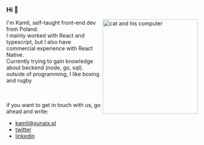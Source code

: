 ### Hi 👋

   <img align="right" src='https://media1.tenor.com/m/SBAt0s2C6mwAAAAC/cat-keyboard.gif' alt='cat and his computer' width = 250px />
<p style='padding-right:12px'>I'm Kamil, self-taught front-end dev from Poland.</br>
I mainly worked with React and typescript, but I also have commercial experience with React Native.</br>
Currently trying to gain knowledge about beckend (node, go, sql).</br>
outside of programming, I like boxing and rugby 
</p>
</br>
</br>
if you want to get in touch with us, go ahead and write: </br>

- [kamil@xunaix.pl](mailto:kamil@xunai.pl)
- [twitter](https://twitter.com/xunaix/)
- [linkedin](https://www.linkedin.com/in/kamilpoprawa/)




<!--
**kamilxunai/kamilxunai** is a ✨ _special_ ✨ repository because its `README.md` (this file) appears on your GitHub profile.

Here are some ideas to get you started:

- 🔭 I’m currently working on ...
- 🌱 I’m currently learning ...
- 👯 I’m looking to collaborate on ...
- 🤔 I’m looking for help with ...
- 💬 Ask me about ...
- 📫 How to reach me: ...
- 😄 Pronouns: ...
- ⚡ Fun fact: ...
-->

